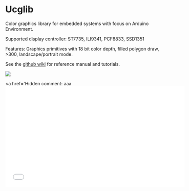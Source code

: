 # Ucglib

Color graphics library for embedded systems with focus on Arduino Environment.

Supported display controller: ST7735, ILI9341, PCF8833, SSD1351

Features: Graphics primitives with 18 bit color depth, filled polygon draw, >300, landscape/portrait mode.

See the [github wiki](https://github.com/olikraus/ucglib/wiki/ucglib) for reference manual and tutorials.

[![](https://api.bintray.com/packages/olikraus/Ucglib/Arduino/images/download.png)](https://bintray.com/olikraus/Ucglib/Arduino/_latestVersion)


<a href='Hidden comment: 
aaa<iframe width="560" height="315" src="//www.youtube.com/embed/GSpYY0AMtEU" frameborder="0" allowfullscreen>

Unknown end tag for &lt;/iframe&gt;


'></a>
<a href='http://www.youtube.com/watch?feature=player_embedded&v=GSpYY0AMtEU' target='_blank'><img src='http://img.youtube.com/vi/GSpYY0AMtEU/0.jpg' width='425' height=344 /></a>
